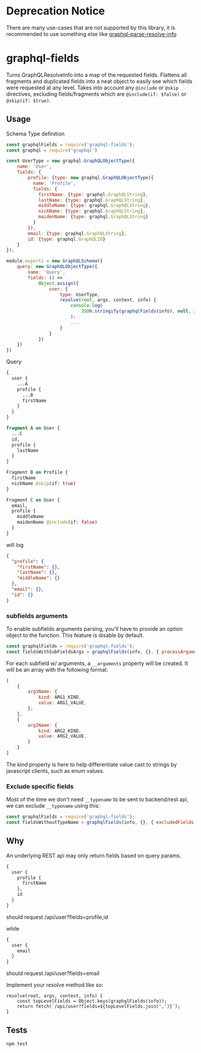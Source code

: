 # Deprecation Notice

There are many use-cases that are not supported by this library, it is recommended to use something else like [graphql-parse-resolve-info](https://www.npmjs.com/search?q=graphql-parse-resolve-info)

# graphql-fields
Turns GraphQLResolveInfo into a map of the requested fields. Flattens all fragments and duplicated fields into a neat object to easily see which fields were requested at any level. Takes into account any `@include` or `@skip` directives, excluding fields/fragments which are `@include(if: $false)` or `@skip(if: $true)`.

## Usage

Schema Type definition
```javascript
const graphqlFields = require('graphql-fields');
const graphql = require('graphql')

const UserType = new graphql.GraphQLObjectType({
    name: 'User',
    fields: {
        profile: {type: new graphql.GraphQLObjectType({
          name: 'Profile',
          fields: {
            firstName: {type: graphql.GraphQLString},
            lastName: {type: graphql.GraphQLString},
            middleName: {type: graphql.GraphQLString},
            nickName: {type: graphql.GraphQLString},
            maidenName: {type: graphql.GraphQLString}
          }
        }),
        email: {type: graphql.GraphQLString},
        id: {type: graphql.GraphQLID}
    }
});

module.exports = new GraphQLSchema({
    query: new GraphQLObjectType({
        name: 'Query',
        fields: () =>
            Object.assign({
                user: {
                    type: UserType,
                    resolve(root, args, context, info) {
                        console.log(
                            JSON.stringify(graphqlFields(info), null, 2)
                        );
                        ...
                    }
                }
            })
    })
})
```

Query
```graphql
{
  user {
    ...A
    profile {
      ...B
      firstName
    }
  }
}

fragment A on User {
  ...C
  id,
  profile {
    lastName
  }
}

Fragment B on Profile {
  firstName
  nickName @skip(if: true)
}

Fragment C on User {
  email,
  profile {
    middleName
    maidenName @include(if: false)
  }
}
```

will log
```json
{
  "profile": {
    "firstName": {},
    "lastName": {},
    "middleName": {}
  },
  "email": {},
  "id": {}
}

```
### subfields arguments

To enable subfields arguments parsing, you'll have to provide an option object to the function. This feature is disable by default.
```javascript
const graphqlFields = require('graphql-fields');
const fieldsWithSubFieldsArgs = graphqlFields(info, {}, { processArguments: true });
```

For each subfield w/ arguments, a `__arguments` property will be created.
It will be an array with the following format:
```javascript
[
    {
        arg1Name: {
            kind: ARG1_KIND,
            value: ARG1_VALUE,
        },
    },
    {
        arg2Name: {
            kind: ARG2_KIND,
            value: ARG2_VALUE,
        }
    }
]
```

The kind property is here to help differentiate value cast to strings by javascript clients, such as enum values.

### Exclude specific fields 
Most of the time we don't need `__typename` to be sent to backend/rest api, we can exclude `__typename` using this:
```javascript
const graphqlFields = require('graphql-fields');
const fieldsWithoutTypeName = graphqlFields(info, {}, { excludedFields: ['__typename'] });
```
## Why
An underlying REST api may only return fields based on query params.
```graphql
{
  user {
    profile {
      firstName
    },
    id
  }
}
```
should request /api/user?fields=profile,id

while
```graphql
{
  user {
    email
  }
}
```
should request /api/user?fields=email

Implement your resolve method like so:

```
resolve(root, args, context, info) {
    const topLevelFields = Object.keys(graphqlFields(info));
    return fetch(`/api/user?fields=${topLevelFields.join(',')}`);
}
```

## Tests
```
npm test
```
